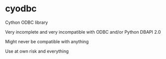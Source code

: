 # cyodbc
Cython ODBC library

Very incomplete and very incompatible with ODBC and/or Python DBAPI 2.0

Might never be compatible with anything

Use at own risk and everything
